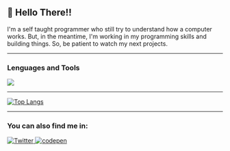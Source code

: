 ## 🦉 Hello There!!

<p>
I'm a self taught programmer who still try to understand how a computer works. But, in the meantime, I'm working in my programming skills and building things. So, be patient to watch my next projects.
</p>

---

### Lenguages and Tools 

<p align="left">
  <a href="https://skillicons.dev">
    <img src="https://skillicons.dev/icons?i=html,css,js,tailwind,git" />
  </a>
</p>

--- 

[![Top Langs](https://github-readme-stats.vercel.app/api/top-langs/?username=Darowl&layout=compact)](https://github.com/Darowl/github-readme-stats)

---

### You can also find me in:

<p>
  <a href="https://twitter.com/DarowlDev">
      <img src="https://img.shields.io/badge/Twitter-1DA1F2?style=for-the-badge&logo=twitter&logoColor=white" alt="Twitter">
  </a>
  
  <a href="https://codepen.io/Darowl">
    <img src="https://img.shields.io/badge/Codepen-000000?style=for-the-badge&logo=codepen&logoColor=white" alt="codepen">
  </a>
</p>

